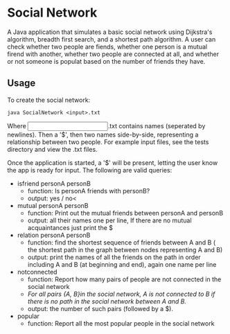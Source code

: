 # Social Network
A Java application that simulates a basic social network using Dijkstra's algorithm, breadth first search,
and a shortest path algorithm. A user can check whether two people are fiends, whether one person is a mutual
firend with another, whether two people are connected at all, and whether or not someone is populat based
on the number of friends they have.

## Usage
To create the social network:
```
java SocialNetwork <input>.txt
```
Where <input>.txt contains names (seperated by newlines). Then a '$', then two names side-by-side, representing a relationship
between two people. For example input files, see the tests directory and view the .txt files.

Once the application is started, a '$' will be present, letting the user know the app is ready for input. The following are valid queries:

* isfriend personA personB
  * function: Is personA friends with personB?
  * output: yes / no<
* mutual personA personB
  * function: Print out the mutual friends between personA and personB
  * output: all their names one per line, If there are no mutual acquaintances just print the $
* relation personA personB
  * function: find the shortest sequence of friends between A and B ( the shortest path in the graph between nodes representing A and B)
  * output: print the names of all the friends on the path in order including A and B (at beginning and end), again one name per line
* notconnected
  * function: Report how many pairs of people are not connected in the social network
  * <i>For all pairs {A, B}in the social network, A  is not connected to B if there is no path in the social network between A and B.</i>
  * output: the number of such pairs (followed by a $).
* popular
  * function: Report all the most popular people in the social network
